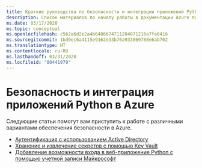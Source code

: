 ```yaml
---
title: Краткие руководства по безопасности и интеграции приложений Python в Azure
description: Список материалов по началу работы в документации Azure по обеспечению безопасности приложений Python.
ms.date: 03/17/2020
ms.topic: conceptual
ms.openlocfilehash: c5b2a6d2e2a4b6486674711204871216a7fa6416
ms.sourcegitcommit: 1bd9ec6a4115e9162e33b76a933869788e6ab702
ms.translationtype: HT
ms.contentlocale: ru-RU
ms.lasthandoff: 03/31/2020
ms.locfileid: "80441979"
---
```

# <a name="security-and-integration-for-python-apps-on-azure"></a>Безопасность и интеграция приложений Python в Azure

Следующие статьи помогут вам приступить к работе с различными вариантами обеспечения безопасности в Azure.

- [Аутентификация с использованием Active Directory](azure-sdk-authenticate.md)
- [Хранение и извлечение секретов с помощью Key Vault](/azure/key-vault/quick-create-python)
- [Добавление возможности входа в веб-приложение Python с помощью учетной записи Майкрософт](/azure/active-directory/develop/quickstart-v2-python-webapp)
